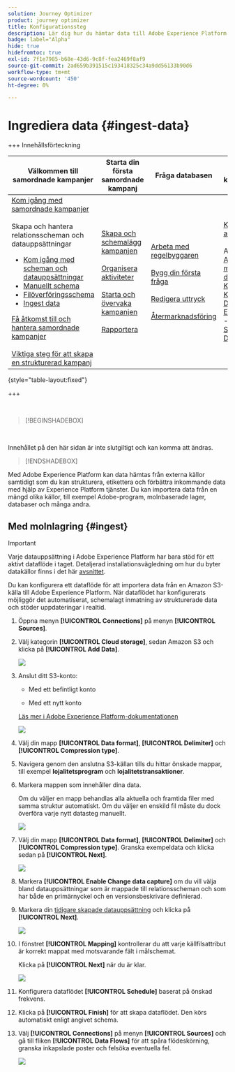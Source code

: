 ```yaml
---
solution: Journey Optimizer
product: journey optimizer
title: Konfigurationssteg
description: Lär dig hur du hämtar data till Adobe Experience Platform från källor som stöds, som SFTP, molnlagring eller databaser.
badge: label="Alpha"
hide: true
hidefromtoc: true
exl-id: 7f1e7985-b68e-43d6-9c8f-fea2469f8af9
source-git-commit: 2ad659b391515c193418325c34a9dd56133b90d6
workflow-type: tm+mt
source-wordcount: '450'
ht-degree: 0%

---
```


# Ingrediera data {#ingest-data}

+++ Innehållsförteckning

| Välkommen till samordnade kampanjer | Starta din första samordnade kampanj | Fråga databasen | Ochestrerade kampanjaktiviteter |
|---|---|---|---|
| [Kom igång med samordnade kampanjer](gs-orchestrated-campaigns.md)<br/><br/>Skapa och hantera relationsscheman och datauppsättningar</br> <ul><li>[Kom igång med scheman och datauppsättningar](gs-schemas.md)</li><li>[Manuellt schema](manual-schema.md)</li><li>[Filöverföringsschema](file-upload-schema.md)</li><li>[Ingest data](ingest-data.md)</li></ul>[Få åtkomst till och hantera samordnade kampanjer](access-manage-orchestrated-campaigns.md)<br/><br/>[Viktiga steg för att skapa en strukturerad kampanj](gs-campaign-creation.md) | [Skapa och schemalägg kampanjen](create-orchestrated-campaign.md)<br/><br/>[Organisera aktiviteter](orchestrate-activities.md)<br/><br/>[Starta och övervaka kampanjen](start-monitor-campaigns.md)<br/><br/>[Rapportera](reporting-campaigns.md) | [Arbeta med regelbyggaren](orchestrated-rule-builder.md)<br/><br/>[Bygg din första fråga](build-query.md)<br/><br/>[Redigera uttryck](edit-expressions.md)<br/><br/>[Återmarknadsföring](retarget.md) | [Kom igång med aktiviteter](activities/about-activities.md)<br/><br/>Aktiviteter:<br/>[And-join](activities/and-join.md) - [Bygg målgrupp](activities/build-audience.md) - [Ändra dimension](activities/change-dimension.md) - [Kanalaktiviteter](activities/channels.md) - [Kombinera](activities/combine.md) - [Deduplicering](activities/deduplication.md) - [Enrichment](activities/enrichment.md) - [Fork](activities/fork.md)  - [Avstämning](activities/reconciliation.md) - [Spara målgrupp](activities/save-audience.md) - [Dela](activities/split.md) - [Vänta](activities/wait.md) |

{style="table-layout:fixed"}

+++

</br>

>[!BEGINSHADEBOX]

</br>

Innehållet på den här sidan är inte slutgiltigt och kan komma att ändras.

>[!ENDSHADEBOX]

Med Adobe Experience Platform kan data hämtas från externa källor samtidigt som du kan strukturera, etikettera och förbättra inkommande data med hjälp av Experience Platform tjänster. Du kan importera data från en mängd olika källor, till exempel Adobe-program, molnbaserade lager, databaser och många andra.

## Med molnlagring {#ingest}


>[!IMPORTANT]
>
>Varje datauppsättning i Adobe Experience Platform har bara stöd för ett aktivt dataflöde i taget. Detaljerad installationsvägledning om hur du byter datakällor finns i det här [avsnittet](#cdc-ingestion).


Du kan konfigurera ett dataflöde för att importera data från en Amazon S3-källa till Adobe Experience Platform. När dataflödet har konfigurerats möjliggör det automatiserat, schemalagt inmatning av strukturerade data och stöder uppdateringar i realtid.

1. Öppna menyn **[!UICONTROL Connections]** på menyn **[!UICONTROL Sources]**.

1. Välj kategorin **[!UICONTROL Cloud storage]**, sedan Amazon S3 och klicka på **[!UICONTROL Add Data]**.

   ![](assets/admin_sources_1.png)

1. Anslut ditt S3-konto:

   * Med ett befintligt konto

   * Med ett nytt konto

   [Läs mer i Adobe Experience Platform-dokumentationen](https://experienceleague.adobe.com/sv/docs/experience-platform/destinations/catalog/cloud-storage/amazon-s3#connect)

   ![](assets/admin_sources_2.png)

1. Välj din mapp **[!UICONTROL Data format]**, **[!UICONTROL Delimiter]** och **[!UICONTROL Compression type]**.

1. Navigera genom den anslutna S3-källan tills du hittar önskade mappar, till exempel **lojalitetsprogram** och **lojalitetstransaktioner**.

1. Markera mappen som innehåller dina data.

   Om du väljer en mapp behandlas alla aktuella och framtida filer med samma struktur automatiskt. Om du väljer en enskild fil måste du dock överföra varje nytt datasteg manuellt.

   ![](assets/S3_config_2.png)

1. Välj din mapp **[!UICONTROL Data format]**, **[!UICONTROL Delimiter]** och **[!UICONTROL Compression type]**. Granska exempeldata och klicka sedan på **[!UICONTROL Next]**.

   ![](assets/S3_config_1.png)

1. Markera **[!UICONTROL Enable Change data capture]** om du vill välja bland datauppsättningar som är mappade till relationsscheman och som har både en primärnyckel och en versionsbeskrivare definierad.

1. Markera din [tidigare skapade datauppsättning](file-upload-schema.md) och klicka på **[!UICONTROL Next]**.

   ![](assets/S3_config_3.png)

1. I fönstret **[!UICONTROL Mapping]** kontrollerar du att varje källfilsattribut är korrekt mappat med motsvarande fält i målschemat.

   Klicka på **[!UICONTROL Next]** när du är klar.

   ![](assets/S3_config_4.png)

1. Konfigurera dataflödet **[!UICONTROL Schedule]** baserat på önskad frekvens.

1. Klicka på **[!UICONTROL Finish]** för att skapa dataflödet. Den körs automatiskt enligt angivet schema.

1. Välj **[!UICONTROL Connections]** på menyn **[!UICONTROL Sources]** och gå till fliken **[!UICONTROL Data Flows]** för att spåra flödeskörning, granska inkapslade poster och felsöka eventuella fel.

   ![](assets/S3_config_5.png)

<!--### Setting Up Change data capture ingestion {#cdc-ingestion}

If you need to change the data source, you must delete the existing dataflow and create a new one pointing to the same dataset with the new source.

When using Change Data Capture (CDC), it is essential that the source and dataset remain in sync to ensure accurate incremental updates. Follow the steps below:

1. **Schema Requirements**
   - Your schema must include:
     - A **primary key** (e.g., `transaction_id`)
     - A **versioning field** (e.g., `lastmodified` or an incrementing `version_id`)
   - Enable the dataset for **Orchestrated Campaigns** if needed.

2. **CDC Dataflow Setup**
   - During dataflow creation, after choosing your source and files:
     - **Enable the CDC option**
     - Select your CDC-ready dataset
     - Confirm field mappings (especially version field)

3. **Keep Source and Target in Sync**
   - The source system must consistently update the version field so the platform can detect changes accurately.

Once set up, the platform will automatically ingest **only changed or new records** each time the flow runs.
-->
